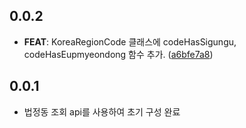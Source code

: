 ## 0.0.2

 - **FEAT**: KoreaRegionCode 클래스에 codeHasSigungu, codeHasEupmyeondong 함수 추가. ([a6bfe7a8](https://github.com/marsg6/carbonic/commit/a6bfe7a8a5c9508c6fc457a0e4304edb125e940c))

## 0.0.1

- 법정동 조회 api를 사용하여 초기 구성 완료
